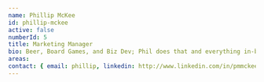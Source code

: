 ```yaml
---
name: Phillip McKee
id: phillip-mckee
active: false
numberId: 5
title: Marketing Manager
bio: Beer, Board Games, and Biz Dev; Phil does that and everything in-between.
areas:
contact: { email: phillip, linkedin: http://www.linkedin.com/in/pmmckee }
---
```

